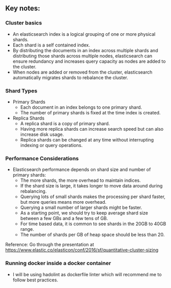 ## Key notes:

### Cluster basics

- An elasticsearch index is a logical grouping of one or more physical shards.
- Each shard is a self contained index.
- By distributing the documents in an index across multiple shards and distributing those shards across multiple nodes, elasticsearch can ensure redundancy and increases query capacity as nodes are added to the cluster.
- When nodes are added or removed from the cluster, elasticsearch automatically migrates shards to rebalance the cluster.

### Shard Types

- Primary Shards 
    - Each document in an index belongs to one primary shard.
    - The number of primary shards is fixed at the time index is created.
- Replica Shards
    - A replica shard is a copy of primary shard. 
    - Having more replica shards can increase search speed but can also increase disk usage.
    - Replica shards can be changed at any time without interrupting indexing or query operations.
    
### Performance Considerations

- Elasticsearch performance depends on shard size and number of primary shards:
    - The more shards, the more overhead to maintain indices.
    - If the shard size is large, it takes longer to move data around during rebalancing.
    - Querying lots of small shards makes the processing per shard faster, but more queries means more overhead.
    - Querying a small number of larger shards might be faster.
    - As a starting point, we should try to keep average shard size between a few GBs and a few tens of GB. 
    - For time based data, it is common to see shards in the 20GB to 40GB range.
    - The number of shards per GB of heap space should be less than 20.
    
Reference: Go through the presentation at https://www.elastic.co/elasticon/conf/2016/sf/quantitative-cluster-sizing
    
### Running docker inside a docker container

- I will be using hadolint as dockerfile linter which will recommend me to follow best practices.
